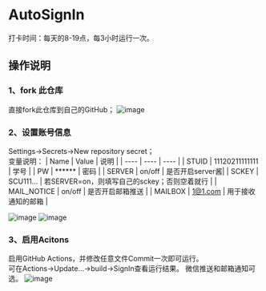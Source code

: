 # AutoSignIn
打卡时间：每天的8-19点，每3小时运行一次。
## 操作说明
### 1、fork 此仓库
直接fork此仓库到自己的GitHub；
![image](https://user-images.githubusercontent.com/26132150/119790603-a7271f00-bf06-11eb-90c6-d022732c38cd.png)

### 2、设置账号信息
Settings→Secrets→New repository secret；  
变量说明：
| Name | Value | 说明 |
| ---- | ---- | ---- |
| STUID | 11120211111111 | 学号 |
| PW | ****** | 密码 |
| SERVER | on/off | 是否开启server酱|
| SCKEY | SCU111... | 若SERVER=on，则填写自己的sckey；否则空着就行 |
| MAIL_NOTICE | on/off | 是否开启邮箱推送 |
| MAILBOX | 1@1.com | 用于接收通知的邮箱 |

![image](https://user-images.githubusercontent.com/26132150/119790859-d76ebd80-bf06-11eb-893e-aed9ff9b4d62.png)
![image](https://user-images.githubusercontent.com/26132150/119790869-da69ae00-bf06-11eb-90a9-ecc93bce687e.png)

### 3、启用Acitons
启用GitHub Actions，并修改任意文件Commit一次即可运行。  
可在Actions→Update...→build→SignIn查看运行结果。
微信推送和邮箱通知可选。
![image](https://user-images.githubusercontent.com/26132150/119792113-05083680-bf08-11eb-9473-5f096d8dadf7.png)
